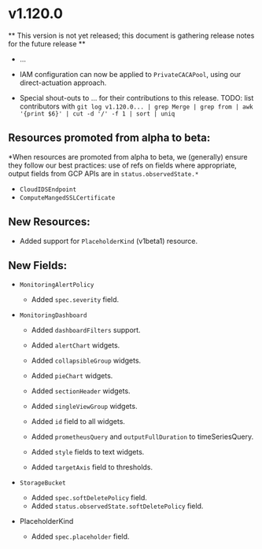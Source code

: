 # v1.120.0

** This version is not yet released; this document is gathering release notes for the future release **

* ...

* IAM configuration can now be applied to `PrivateCACAPool`, using our direct-actuation approach.

* Special shout-outs to ... for their
  contributions to this release.
TODO: list contributors with `git log v1.120.0... | grep Merge | grep from | awk '{print $6}' | cut -d '/' -f 1 | sort | uniq`

## Resources promoted from alpha to beta:

*When resources are promoted from alpha to beta, we (generally) ensure they follow our best practices: use of refs on fields where appropriate,
output fields from GCP APIs are in `status.observedState.*`

* `CloudIDSEndpoint`
* `ComputeMangedSSLCertificate`

## New Resources:

* Added support for `PlaceholderKind` (v1beta1) resource.

## New Fields:

* `MonitoringAlertPolicy`
  * Added `spec.severity` field.

* `MonitoringDashboard`

  * Added `dashboardFilters` support.
  * Added `alertChart` widgets.
  * Added `collapsibleGroup` widgets.
  * Added `pieChart` widgets.
  * Added `sectionHeader` widgets.
  * Added `singleViewGroup` widgets.

  * Added `id` field to all widgets.
  * Added `prometheusQuery` and `outputFullDuration` to timeSeriesQuery.
  * Added `style` fields to text widgets.
  * Added `targetAxis` field to thresholds.

* `StorageBucket`
  * Added `spec.softDeletePolicy` field.
  * Added `status.observedState.softDeletePolicy` field.

* PlaceholderKind
  * Added `spec.placeholder` field.

